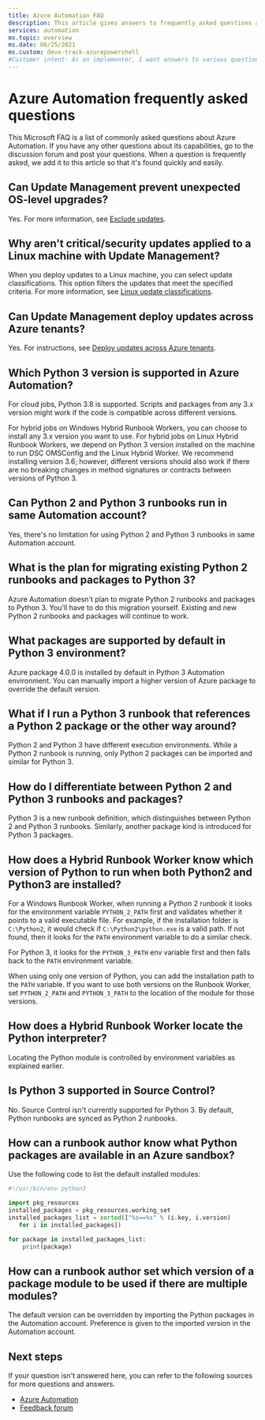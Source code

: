 ```yaml
---
title: Azure Automation FAQ
description: This article gives answers to frequently asked questions about Azure Automation.
services: automation
ms.topic: overview
ms.date: 08/25/2021
ms.custom: devx-track-azurepowershell
#Customer intent: As an implementer, I want answers to various questions.
---
```


# Azure Automation frequently asked questions

This Microsoft FAQ is a list of commonly asked questions about Azure Automation. If you have any other questions about its capabilities, go to the discussion forum and post your questions. When a question is frequently asked, we add it to this article so that it's found quickly and easily.

## Can Update Management prevent unexpected OS-level upgrades?

Yes. For more information, see [Exclude updates](./update-management/manage-updates-for-vm.md#exclude-updates).

## Why aren't critical/security updates applied to a Linux machine with Update Management?

When you deploy updates to a Linux machine, you can select update classifications. This option filters the updates that meet the specified criteria. For more information, see [Linux update classifications](./update-management/manage-updates-for-vm.md#linux-update-classifications).

## Can Update Management deploy updates across Azure tenants?

Yes. For instructions, see [Deploy updates across Azure tenants](./update-management/deploy-updates.md#deploy-updates-across-azure-tenants).

## Which Python 3 version is supported in Azure Automation?

For cloud jobs, Python 3.8 is supported. Scripts and packages from any 3.x version might work if the code is compatible across different versions.

For hybrid jobs on Windows Hybrid Runbook Workers, you can choose to install any 3.x version you want to use. For hybrid jobs on Linux Hybrid Runbook Workers, we depend on Python 3 version installed on the machine to run DSC OMSConfig and the Linux Hybrid Worker. We recommend installing version 3.6; however, different versions should also work if there are no breaking changes in method signatures or contracts between versions of Python 3.

## Can Python 2 and Python 3 runbooks run in same Automation account?

Yes, there's no limitation for using Python 2 and Python 3 runbooks in same Automation account.  

## What is the plan for migrating existing Python 2 runbooks and packages to Python 3?

Azure Automation doesn't plan to migrate Python 2 runbooks and packages to Python 3. You'll have to do this migration yourself. Existing and new Python 2 runbooks and packages will continue to work.

## What packages are supported by default in Python 3 environment?

Azure package 4.0.0 is installed by default in Python 3 Automation environment. You can manually import a higher version of Azure package to override the default version.

## What if I run a Python 3 runbook that references a Python 2 package or the other way around?

Python 2 and Python 3 have different execution environments. While a Python 2 runbook is running, only Python 2 packages can be imported and similar for Python 3.

## How do I differentiate between Python 2 and Python 3 runbooks and packages?

Python 3 is a new runbook definition, which distinguishes between Python 2 and Python 3 runbooks. Similarly, another package kind is introduced for Python 3 packages.

## How does a Hybrid Runbook Worker know which version of Python to run when both Python2 and Python3 are installed?

For a Windows Runbook Worker, when running a Python 2 runbook it looks for the environment variable `PYTHON_2_PATH` first and validates whether it points to a valid executable file. For example, if the installation folder is `C:\Python2`, it would check if `C:\Python2\python.exe` is a valid path. If not found, then it looks for the `PATH` environment variable to do a similar check.

For Python 3, it looks for the `PYTHON_3_PATH` env variable first and then falls back to the `PATH` environment variable.

When using only one version of Python, you can add the installation path to the `PATH` variable. If you want to use both versions on the Runbook Worker, set `PYTHON_2_PATH` and `PYTHON_3_PATH` to the location of the module for those versions.

## How does a Hybrid Runbook Worker locate the Python interpreter?

Locating the Python module is controlled by environment variables as explained earlier.

## Is Python 3 supported in Source Control?

No. Source Control isn't currently supported for Python 3. By default, Python runbooks are synced as Python 2 runbooks.

## How can a runbook author know what Python packages are available in an Azure sandbox?

Use the following code to list the default installed modules:

```python
#!/usr/bin/env python3

import pkg_resources
installed_packages = pkg_resources.working_set
installed_packages_list = sorted(["%s==%s" % (i.key, i.version)
   for i in installed_packages])

for package in installed_packages_list:
    print(package)
```

## How can a runbook author set which version of a package module to be used if there are multiple modules?

The default version can be overridden by importing the Python packages in the Automation account. Preference is given to the imported version in the Automation account.

## Next steps

If your question isn't answered here, you can refer to the following sources for more questions and answers.

- [Azure Automation](/answers/topics/azure-automation.html)
- [Feedback forum](https://feedback.azure.com/forums/905242-update-management)
